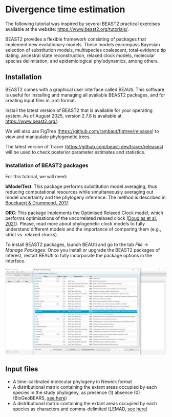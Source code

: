 # Divergence time estimation

The following tutorial was inspired by several BEAST2 practical exercises available at the website: https://www.beast2.org/tutorials/.

BEAST2 provides a flexible framework consisting of packages that implement new evolutionary models. These models encompass Bayesian selection of substitution models, multispecies coalescent, total-evidence tip dating, ancestral state reconstruction, relaxed clock models, molecular species delimitation, and epidemiological phylodynamics, among others.

## Installation

BEAST2 comes with a graphical user interface called BEAUti. This software is useful for installing and managing all available BEAST2 packages, and for creating input files in .xml format.

Install the latest version of BEAST2 that is available for your operating system. As of August 2025, version 2.7.8 is available at https://www.beast2.org/. 

We will also use FigTree (https://github.com/rambaut/figtree/releases) to view and manipulate phylogenetic trees.

The latest version of Tracer (https://github.com/beast-dev/tracer/releases) will be used to check posterior parameter estimates and statistics.

### Installation of BEAST2 packages

For this tutorial, we will need:

**bModelTest**: This package performs substitution model averaging, thus reducing computational resources while simultaneously averaging out model uncertainty and the phylogeny inference. The method is described in [Bouckaert & Drummond, 2017](https://doi.org/10.1186/s12862-017-0890-6).

**ORC**: This package implements the Optimised Relaxed Clock model, which performs optimisations of the uncorrelated relaxed clock ([Douglas et al. 2021](https://doi.org/10.1371/journal.pcbi.1008322)). Please, read more about phylogenetic clock models to fully understand different models and the importance of comparing them (e.g., strict vs. relaxed clocks).

To install BEAST2 packages, launch BEAUti and go to the tab *File* -> *Manage Packages*. Once you install or upgrade the BEAST2 packages of interest, restart BEAUti to fully incorporate the package options in the interface.

![BEAUti Package Manager](https://github.com/pavelm14/lab_miscellaneous/blob/main/molecular_clock/BEAUti_PackageManager.png)

## Input files

- A time-calibrated molecular phylogeny in Newick format
- A distributional matrix containing the extant areas occupied by each species in the study phylogeny, as presence (1) absence (0) (BioGeoBEARS, [see here](https://github.com/pavelm14/lab_miscellaneous/blob/main/biogeography/tutorial/distribution.phy))
- A distributional matrix containing the extant areas occupied by each species as characters and comma-delimited (LEMAD, [see here](https://github.com/pavelm14/lab_miscellaneous/blob/main/biogeography/tutorial/distribution.csv))
